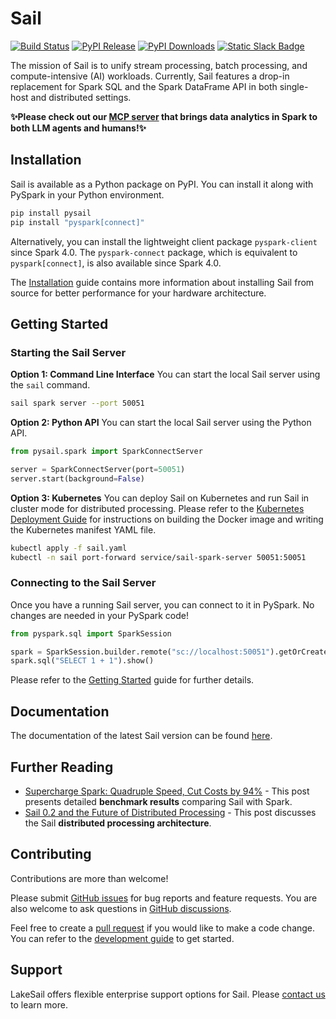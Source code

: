 # Sail

[![Build Status](https://github.com/lakehq/sail/actions/workflows/build.yml/badge.svg?branch=main&event=push)](https://github.com/lakehq/sail/actions)
[![PyPI Release](https://img.shields.io/pypi/v/pysail)](https://pypi.org/project/pysail/)
[![PyPI Downloads](https://img.shields.io/pepy/dt/pysail.svg?label=PyPI%20Downloads)](https://pypi.org/project/pysail/)
[![Static Slack Badge](https://img.shields.io/badge/slack-LakeSail_Community-3695BF?logo=slack)](https://www.launchpass.com/lakesail-community/free)

The mission of Sail is to unify stream processing, batch processing, and compute-intensive (AI) workloads.
Currently, Sail features a drop-in replacement for Spark SQL and the Spark DataFrame API in both single-host and distributed settings.

**✨Please check out our [MCP server](https://lakesail.com/blog/spark-mcp-server/) that brings data analytics in Spark to both LLM agents and humans!✨**

## Installation

Sail is available as a Python package on PyPI. You can install it along with PySpark in your Python environment.

```bash
pip install pysail
pip install "pyspark[connect]"
```

Alternatively, you can install the lightweight client package `pyspark-client` since Spark 4.0.
The `pyspark-connect` package, which is equivalent to `pyspark[connect]`, is also available since Spark 4.0.

The [Installation](https://docs.lakesail.com/sail/latest/introduction/installation/) guide contains more information about installing Sail from source for better performance for your hardware architecture.

## Getting Started

### Starting the Sail Server

**Option 1: Command Line Interface** You can start the local Sail server using the `sail` command.

```bash
sail spark server --port 50051
```

**Option 2: Python API** You can start the local Sail server using the Python API.

```python
from pysail.spark import SparkConnectServer

server = SparkConnectServer(port=50051)
server.start(background=False)
```

**Option 3: Kubernetes** You can deploy Sail on Kubernetes and run Sail in cluster mode for distributed processing.
Please refer to the [Kubernetes Deployment Guide](https://docs.lakesail.com/sail/latest/guide/deployment/kubernetes.html) for instructions on building the Docker image and writing the Kubernetes manifest YAML file.

```bash
kubectl apply -f sail.yaml
kubectl -n sail port-forward service/sail-spark-server 50051:50051
```

### Connecting to the Sail Server

Once you have a running Sail server, you can connect to it in PySpark.
No changes are needed in your PySpark code!

```python
from pyspark.sql import SparkSession

spark = SparkSession.builder.remote("sc://localhost:50051").getOrCreate()
spark.sql("SELECT 1 + 1").show()
```

Please refer to the [Getting Started](https://docs.lakesail.com/sail/latest/introduction/getting-started/) guide for further details.

## Documentation

The documentation of the latest Sail version can be found [here](https://docs.lakesail.com/sail/latest/).

## Further Reading

- [Supercharge Spark: Quadruple Speed, Cut Costs by 94%](https://lakesail.com/blog/supercharge-spark/) - This post presents detailed **benchmark results** comparing Sail with Spark.
- [Sail 0.2 and the Future of Distributed Processing](https://lakesail.com/blog/the-future-of-distributed-processing/) - This post discusses the Sail **distributed processing architecture**.

## Contributing

Contributions are more than welcome!

Please submit [GitHub issues](https://github.com/lakehq/sail/issues) for bug reports and feature requests.
You are also welcome to ask questions in [GitHub discussions](https://github.com/lakehq/sail/discussions).

Feel free to create a [pull request](https://github.com/lakehq/sail/pulls) if you would like to make a code change.
You can refer to the [development guide](https://docs.lakesail.com/sail/main/development/) to get started.

## Support

LakeSail offers flexible enterprise support options for Sail. Please [contact us](https://lakesail.com/support/) to learn more.
